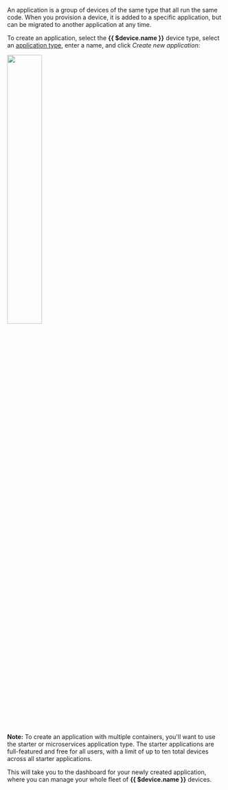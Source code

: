 An application is a group of devices of the same type that all run the same code. When you provision a device, it is added to a specific application, but can be migrated to another application at any time.

To create an application, select the **{{ $device.name }}** device type, select an [application type][app-types], enter a name, and click *Create new application*:

<img src="/img/generic-aarch64/app-type.png" width="40%">

__Note:__ To create an application with multiple containers, you'll want to use the starter or microservices application type. The starter applications are full-featured and free for all users, with a limit of up to ten total devices across all starter applications.

This will take you to the dashboard for your newly created application, where you can manage your whole fleet of **{{ $device.name }}** devices.

[app-types]:/learn/manage/app-types